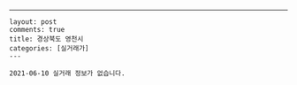 ---
    layout: post
    comments: true
    title: 경상북도 영천시
    categories: [실거래가]
    ---

    2021-06-10 실거래 정보가 없습니다.

    